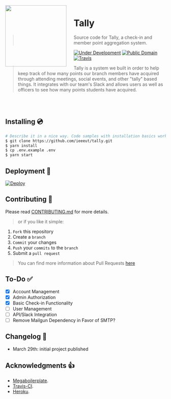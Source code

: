 <img src="./docs/project-logo.png" align="left" width="192px" height="192px"/>
<img align="left" width="0" height="192px" hspace="10"/>

# Tally
> Source code for Tally, a check-in and member point aggregation system.

[![Under Development](https://img.shields.io/badge/under-development-orange.svg)](https://github.com/cez-aug/github-project-boilerplate) [![Public Domain](https://img.shields.io/badge/public-domain-lightgrey.svg)](https://creativecommons.org/publicdomain/zero/1.0/) [![Travis](https://img.shields.io/travis/cez-aug/github-project-boilerplate.svg)](http://github.com/cez-aug/github-project-boilerplate)

> Tally is a system we built in order to help keep track of how many points our branch members have acquired through attending meetings, social events, and other "tally" based things. It integrates with our team's Slack and allows users as well as officers to see how many points students have acquired.

<br>
<br>

## Installing 💿

```sh
# Describe it in a nice way. Code samples with installation basics works great
$ git clone https://github.com/ieeeut/tally.git
$ yarn install
$ cp .env.example .env
$ yarn start
```

## Deployment 🚢

[![Deploy](https://www.herokucdn.com/deploy/button.svg)](https://heroku.com/deploy)

## Contributing 👥

Please read [CONTRIBUTING.md](CONTRIBUTING.md) for more details.

> or if you like it simple:

1. `Fork` this repository
2. Create a `branch`
3. `Commit` your changes
4. `Push` your `commits` to the `branch`
5. Submit a `pull request`

> You can find more information about Pull Requests [here](https://help.github.com/categories/collaborating-on-projects-using-pull-requests/)

## To-Do ✅

- [x] Account Management
- [x] Admin Authorization
- [x] Basic Check-in Functionality
- [ ] User Management
- [ ] API/Slack Integration
- [ ] Remove Mailgun Dependency in Favor of SMTP?

## Changelog 📝

- March 29th: initial project published

## Acknowledgments 👍

* [Megaboilerplate](http://megaboilerplate.com/).
* [Travis-CI](https://travis-ci.org).
* [Heroku](https://heroku.com).
